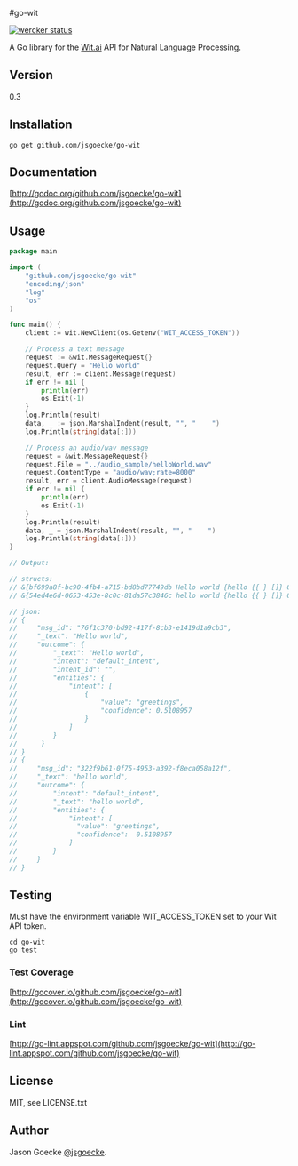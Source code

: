 #go-wit 

[![wercker status](https://app.wercker.com/status/db550f8016d3e02bd1d79d94bccf764b "wercker status")](https://app.wercker.com/project/bykey/db550f8016d3e02bd1d79d94bccf764b)

A Go library for the [Wit.ai](http://wit.ai) API for Natural Language Processing.

## Version

0.3 

## Installation

	go get github.com/jsgoecke/go-wit

## Documentation

[http://godoc.org/github.com/jsgoecke/go-wit](http://godoc.org/github.com/jsgoecke/go-wit)

## Usage

```go
package main

import (
	"github.com/jsgoecke/go-wit"
	"encoding/json"
	"log"
	"os"
)

func main() {
	client := wit.NewClient(os.Getenv("WIT_ACCESS_TOKEN"))

	// Process a text message
	request := &wit.MessageRequest{}
	request.Query = "Hello world"
	result, err := client.Message(request)
	if err != nil {
		println(err)
		os.Exit(-1)
	}
	log.Println(result)
	data, _ := json.MarshalIndent(result, "", "    ")
	log.Println(string(data[:]))

	// Process an audio/wav message
	request = &wit.MessageRequest{}
	request.File = "../audio_sample/helloWorld.wav"
	request.ContentType = "audio/wav;rate=8000"
	result, err = client.AudioMessage(request)
	if err != nil {
		println(err)
		os.Exit(-1)
	}
	log.Println(result)
	data, _ = json.MarshalIndent(result, "", "    ")
	log.Println(string(data[:]))
}

// Output:

// structs:
// &{bf699a8f-bc90-4fb4-a715-bd8bd77749db Hello world {hello {{ } []} 0.996}}
// &{54ed4e6d-0653-453e-8c0c-81da57c3846c hello world {hello {{ } []} 0.993}}

// json:
// {
//     "msg_id": "76f1c370-bd92-417f-8cb3-e1419d1a9cb3",
//     "_text": "Hello world",
//     "outcome": {
//         "_text": "Hello world",
//         "intent": "default_intent",
//         "intent_id": "",
//         "entities": {
//             "intent": [
//                 {
//                     "value": "greetings",
//                     "confidence": 0.5108957
//                 }
//             ]
//         }
//      }
// }
// {
//     "msg_id": "322f9b61-0f75-4953-a392-f8eca058a12f",
//     "_text": "hello world",
//     "outcome": {
//         "intent": "default_intent",
//         "_text": "hello world",
//         "entities": {
//             "intent": [
//               "value": "greetings",
//               "confidence":  0.5108957
//             ]
//         }
//     }
// }
```

## Testing

Must have the environment variable WIT_ACCESS_TOKEN set to your Wit API token.
	
	cd go-wit
	go test

### Test Coverage

[http://gocover.io/github.com/jsgoecke/go-wit](http://gocover.io/github.com/jsgoecke/go-wit)

### Lint

[http://go-lint.appspot.com/github.com/jsgoecke/go-wit](http://go-lint.appspot.com/github.com/jsgoecke/go-wit)

## License

MIT, see LICENSE.txt

## Author

Jason Goecke [@jsgoecke](http://twitter.com/jsgoecke).
